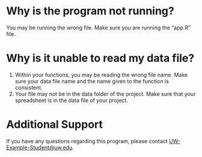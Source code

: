 # Why is the program not running?

You may be running the wrong file. Make sure you are running the “app.R” file.

# Why is it unable to read my data file?

1. Within your functions, you may be reading the wrong file name. Make sure your data file name and the name given to the function is consistent.  
2. Your file may not be in the data folder of the project. Make sure that your spreadsheet is in the data file of your project.

# Additional Support

If you have any questions regarding this program, please contact [UW-Example-Student@uw.edu](mailto:UW-Example-Student@uw.edu).